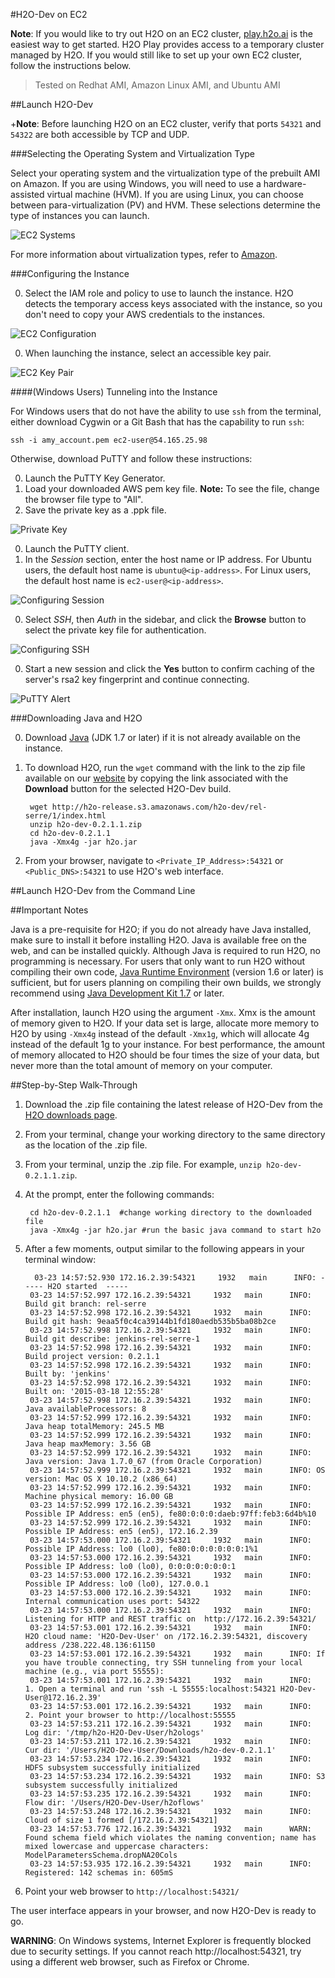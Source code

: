 #H2O-Dev on EC2

**Note**: If you would like to try out H2O on an EC2 cluster, <a href="http://play.h2o.ai/login" target="_blank">play.h2o.ai</a> is the easiest way to get started. H2O Play provides access to a temporary cluster managed by H2O. 
If you would still like to set up your own EC2 cluster, follow the instructions below. 

 >Tested on Redhat AMI, Amazon Linux AMI, and Ubuntu AMI

##Launch H2O-Dev

+**Note**: Before launching H2O on an EC2 cluster, verify that ports `54321` and `54322` are both accessible by TCP and UDP. 

###Selecting the Operating System and Virtualization Type

Select your operating system and the virtualization type of the prebuilt AMI on Amazon. If you are using Windows, you will need to use a hardware-assisted virtual machine (HVM). If you are using Linux, you can choose between para-virtualization (PV) and HVM. These selections determine the type of instances you can launch. 

  ![EC2 Systems](images/ec2_system.png)

For more information about virtualization types, refer to [Amazon](http://docs.aws.amazon.com/AWSEC2/latest/UserGuide/virtualization_types.html). 

###Configuring the Instance

0. Select the IAM role and policy to use to launch the instance. H2O detects the temporary access keys associated with the instance, so you don't need to copy your AWS credentials to the instances. 

  ![EC2 Configuration](images/ec2_config.png)

0. When launching the instance, select an accessible key pair. 

  ![EC2 Key Pair](images/ec2_key_pair.png)

####(Windows Users) Tunneling into the Instance

For Windows users that do not have the ability to use `ssh` from the terminal, either download Cygwin or a Git Bash that has the capability to run `ssh`:

`ssh -i amy_account.pem ec2-user@54.165.25.98`

Otherwise, download PuTTY and follow these instructions:

0. Launch the PuTTY Key Generator. 
0. Load your downloaded AWS pem key file. 
   **Note:** To see the file, change the browser file type to "All". 
0. Save the private key as a .ppk file. 

  ![Private Key](images/ec2_putty_key.png)

0. Launch the PuTTY client. 
0. In the *Session* section, enter the host name or IP address. For Ubuntu users, the default host name is `ubuntu@<ip-address>`. For Linux users, the default host name is `ec2-user@<ip-address>`.  

  ![Configuring Session](images/ec2_putty_connect_1.png)

0. Select *SSH*, then *Auth* in the sidebar, and click the **Browse** button to select the private key file for authentication. 

  ![Configuring SSH](images/ec2_putty_connect_2.png)


0. Start a new session and click the **Yes** button to confirm caching of the server's rsa2 key fingerprint and continue connecting. 

  ![PuTTY Alert](images/ec2_putty_alert.png)

###Downloading Java and H2O


0. Download [Java](http://www.oracle.com/technetwork/java/javase/downloads/jdk7-downloads-1880260.html
) (JDK 1.7 or later) if it is not already available on the instance. 
0. To download H2O, run the `wget` command with the link to the zip file available on our [website](http://h2o.ai/download/) by copying the link associated with the **Download** button for the selected H2O-Dev build. 
	
		wget http://h2o-release.s3.amazonaws.com/h2o-dev/rel-serre/1/index.html
		unzip h2o-dev-0.2.1.1.zip
		cd h2o-dev-0.2.1.1
		java -Xmx4g -jar h2o.jar
0. From your browser, navigate to `<Private_IP_Address>:54321` or `<Public_DNS>:54321` to use H2O's web interface. 



##Launch H2O-Dev from the Command Line



##Important Notes

Java is a pre-requisite for H2O; if you do not already have Java installed, make sure to install it before installing H2O. Java is available free on the web,
and can be installed quickly. Although Java is required to 
run H2O, no programming is necessary.
For users that only want to run H2O without compiling their own code, [Java Runtime Environment](https://www.java.com/en/download/) (version 1.6 or later) is sufficient, but for users planning on compiling their own builds, we strongly recommend using [Java Development Kit 1.7](www.oracle.com/technetwork/java/javase/downloads/) or later. 

After installation, launch H2O using the argument `-Xmx`. Xmx is the
amount of memory given to H2O.  If your data set is large,
allocate more memory to H2O by using `-Xmx4g` instead of the default `-Xmx1g`, which will allocate 4g instead of the default 1g to your instance. For best performance, the amount of memory allocated to H2O should be four times the size of your data, but never more than the total amount of memory on your computer.

##Step-by-Step Walk-Through

1. Download the .zip file containing the latest release of H2O-Dev from the
   [H2O downloads page](http://h2o.ai/download/).

2. From your terminal, change your working directory to the same directory as the location of the .zip file.

3. From your terminal, unzip the .zip file.  For example, `unzip h2o-dev-0.2.1.1.zip`. 

4. At the prompt, enter the following commands:

		cd h2o-dev-0.2.1.1  #change working directory to the downloaded file
		java -Xmx4g -jar h2o.jar #run the basic java command to start h2o

5. After a few moments, output similar to the following appears in your terminal window:

		 03-23 14:57:52.930 172.16.2.39:54321     1932   main      INFO: ----- H2O started  -----
		03-23 14:57:52.997 172.16.2.39:54321     1932   main      INFO: Build git branch: rel-serre
		03-23 14:57:52.998 172.16.2.39:54321     1932   main      INFO: Build git hash: 9eaa5f0c4ca39144b1fd180aedb535b5ba08b2ce
		03-23 14:57:52.998 172.16.2.39:54321     1932   main      INFO: Build git describe: jenkins-rel-serre-1
		03-23 14:57:52.998 172.16.2.39:54321     1932   main      INFO: Build project version: 0.2.1.1
		03-23 14:57:52.998 172.16.2.39:54321     1932   main      INFO: Built by: 'jenkins'
		03-23 14:57:52.998 172.16.2.39:54321     1932   main      INFO: Built on: '2015-03-18 12:55:28'
		03-23 14:57:52.998 172.16.2.39:54321     1932   main      INFO: Java availableProcessors: 8
		03-23 14:57:52.999 172.16.2.39:54321     1932   main      INFO: Java heap totalMemory: 245.5 MB
		03-23 14:57:52.999 172.16.2.39:54321     1932   main      INFO: Java heap maxMemory: 3.56 GB
		03-23 14:57:52.999 172.16.2.39:54321     1932   main      INFO: Java version: Java 1.7.0_67 (from Oracle Corporation)
		03-23 14:57:52.999 172.16.2.39:54321     1932   main      INFO: OS   version: Mac OS X 10.10.2 (x86_64)
		03-23 14:57:52.999 172.16.2.39:54321     1932   main      INFO: Machine physical memory: 16.00 GB
		03-23 14:57:52.999 172.16.2.39:54321     1932   main      INFO: Possible IP Address: en5 (en5), fe80:0:0:0:daeb:97ff:feb3:6d4b%10
		03-23 14:57:52.999 172.16.2.39:54321     1932   main      INFO: Possible IP Address: en5 (en5), 172.16.2.39
		03-23 14:57:53.000 172.16.2.39:54321     1932   main      INFO: Possible IP Address: lo0 (lo0), fe80:0:0:0:0:0:0:1%1
		03-23 14:57:53.000 172.16.2.39:54321     1932   main      INFO: Possible IP Address: lo0 (lo0), 0:0:0:0:0:0:0:1
		03-23 14:57:53.000 172.16.2.39:54321     1932   main      INFO: Possible IP Address: lo0 (lo0), 127.0.0.1
		03-23 14:57:53.000 172.16.2.39:54321     1932   main      INFO: Internal communication uses port: 54322
		03-23 14:57:53.000 172.16.2.39:54321     1932   main      INFO: Listening for HTTP and REST traffic on  http://172.16.2.39:54321/
		03-23 14:57:53.001 172.16.2.39:54321     1932   main      INFO: H2O cloud name: 'H2O-Dev-User' on /172.16.2.39:54321, discovery address /238.222.48.136:61150
		03-23 14:57:53.001 172.16.2.39:54321     1932   main      INFO: If you have trouble connecting, try SSH tunneling from your local machine (e.g., via port 55555):
		03-23 14:57:53.001 172.16.2.39:54321     1932   main      INFO:   1. Open a terminal and run 'ssh -L 55555:localhost:54321 H2O-Dev-User@172.16.2.39'
		03-23 14:57:53.001 172.16.2.39:54321     1932   main      INFO:   2. Point your browser to http://localhost:55555
		03-23 14:57:53.211 172.16.2.39:54321     1932   main      INFO: Log dir: '/tmp/h2o-H2O-Dev-User/h2ologs'
		03-23 14:57:53.211 172.16.2.39:54321     1932   main      INFO: Cur dir: '/Users/H2O-Dev-User/Downloads/h2o-dev-0.2.1.1'
		03-23 14:57:53.234 172.16.2.39:54321     1932   main      INFO: HDFS subsystem successfully initialized
		03-23 14:57:53.234 172.16.2.39:54321     1932   main      INFO: S3 subsystem successfully initialized
		03-23 14:57:53.235 172.16.2.39:54321     1932   main      INFO: Flow dir: '/Users/H2O-Dev-User/h2oflows'
		03-23 14:57:53.248 172.16.2.39:54321     1932   main      INFO: Cloud of size 1 formed [/172.16.2.39:54321]
		03-23 14:57:53.776 172.16.2.39:54321     1932   main      WARN: Found schema field which violates the naming convention; name has mixed lowercase and uppercase characters: ModelParametersSchema.dropNA20Cols
		03-23 14:57:53.935 172.16.2.39:54321     1932   main      INFO: Registered: 142 schemas in: 605mS

5. Point your web browser to `http://localhost:54321/` 

The user interface appears in your browser, and now H2O-Dev is ready to go.

**WARNING**: 
  On Windows systems, Internet Explorer is frequently blocked due to
  security settings.  If you cannot reach http://localhost:54321, try using a different web browser, such as Firefox or Chrome.
